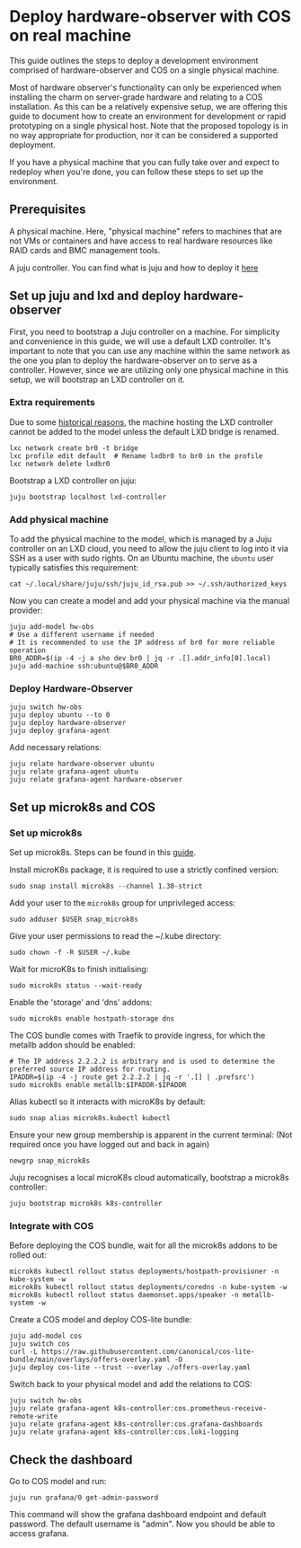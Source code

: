 # Deploy hardware-observer with COS on real machine
This guide outlines the steps to deploy a development environment comprised of hardware-observer and COS on a single physical machine.

Most of hardware observer's functionality can only be experienced when installing the charm on server-grade hardware and relating to a COS installation. As this can be a relatively expensive setup, we are offering this guide to document how to create an environment for development or rapid prototyping on a single physical host. Note that the proposed topology is in no way appropriate for production, nor it can be considered a supported deployment.

If you have a physical machine that you can fully take over and expect to redeploy when you're done, you can follow these steps to set up the environment.


## Prerequisites
A physical machine. Here, "physical machine" refers to machines that are not VMs or containers and have access to real
hardware resources like RAID cards and BMC management tools.

A juju controller. You can find what is juju and how to deploy it [here](https://juju.is/docs/juju)


## Set up juju and lxd and deploy hardware-observer
First, you need to bootstrap a Juju controller on a machine. For simplicity and convenience in this guide, we will use a default LXD controller. It's important to note that you can use any machine within the same network as the one you plan to deploy the hardware-observer on to serve as a controller. However, since we are utilizing only one physical machine in this setup, we will bootstrap an LXD controller on it.

### Extra requirements
Due to some [historical reasons](https://bugs.launchpad.net/juju/+bug/1964513), the machine hosting the LXD controller cannot be added to the model unless the default LXD bridge is renamed.
```
lxc network create br0 -t bridge
lxc profile edit default  # Rename lxdbr0 to br0 in the profile
lxc network delete lxdbr0
```

Bootstrap a LXD controller on juju:
```
juju bootstrap localhost lxd-controller
```

### Add physical machine
To add the physical machine to the model, which is managed by a Juju controller on an LXD cloud, you need to allow the juju client to log into it via SSH as a user with sudo rights. On an Ubuntu machine, the `ubuntu` user typically satisfies this requirement:
```
cat ~/.local/share/juju/ssh/juju_id_rsa.pub >> ~/.ssh/authorized_keys
```

Now you can create a model and add your physical machine via the manual provider:
```
juju add-model hw-obs
# Use a different username if needed 
# It is recommended to use the IP address of br0 for more reliable operation
BR0_ADDR=$(ip -4 -j a sho dev br0 | jq -r .[].addr_info[0].local)
juju add-machine ssh:ubuntu@$BR0_ADDR
```

### Deploy Hardware-Observer
```
juju switch hw-obs
juju deploy ubuntu --to 0
juju deploy hardware-observer
juju deploy grafana-agent
```

Add necessary relations:
```
juju relate hardware-observer ubuntu
juju relate grafana-agent ubuntu
juju relate grafana-agent hardware-observer
```


## Set up microk8s and COS
### Set up microk8s
Set up microk8s. Steps can be found in this [guide](https://juju.is/docs/sdk/dev-setup?_gl=1*nsqfdk*_ga*MjEzOTcxMzA2OS4xNzEwMzYzNDU0*_ga_5LTL1CNEJM*MTcyMjI5NDE2MC4xMDMuMS4xNzIyMjk0MTY4LjUyLjAuMA..#heading--manual-set-up-your-cloud).

Install microK8s package, it is required to use a strictly confined version:
```
sudo snap install microk8s --channel 1.30-strict
```

Add your user to the `microk8s` group for unprivileged access:
```
sudo adduser $USER snap_microk8s
```

Give your user permissions to read the ~/.kube directory:
```
sudo chown -f -R $USER ~/.kube
```

Wait for microK8s to finish initialising:
```
sudo microk8s status --wait-ready
```

Enable the 'storage' and 'dns' addons:
```
sudo microk8s enable hostpath-storage dns
```

The COS bundle comes with Traefik to provide ingress, for which the metallb addon should be enabled:
```
# The IP address 2.2.2.2 is arbitrary and is used to determine the preferred source IP address for routing.
IPADDR=$(ip -4 -j route get 2.2.2.2 | jq -r '.[] | .prefsrc')
sudo microk8s enable metallb:$IPADDR-$IPADDR
```

Alias kubectl so it interacts with microK8s by default:
```
sudo snap alias microk8s.kubectl kubectl
```

Ensure your new group membership is apparent in the current terminal:
(Not required once you have logged out and back in again)
```
newgrp snap_microk8s
```

Juju recognises a local microK8s cloud automatically, bootstrap a microk8s controller:
```
juju bootstrap microk8s k8s-controller
```

### Integrate with COS
Before deploying the COS bundle, wait for all the microk8s addons to be rolled out:
```
microk8s kubectl rollout status deployments/hostpath-provisioner -n kube-system -w
microk8s kubectl rollout status deployments/coredns -n kube-system -w
microk8s kubectl rollout status daemonset.apps/speaker -n metallb-system -w
```

Create a COS model and deploy COS-lite bundle:
```
juju add-model cos
juju switch cos
curl -L https://raw.githubusercontent.com/canonical/cos-lite-bundle/main/overlays/offers-overlay.yaml -O
juju deploy cos-lite --trust --overlay ./offers-overlay.yaml
```

Switch back to your physical model and add the relations to COS:
```
juju switch hw-obs
juju relate grafana-agent k8s-controller:cos.prometheus-receive-remote-write
juju relate grafana-agent k8s-controller:cos.grafana-dashboards
juju relate grafana-agent k8s-controller:cos.loki-logging
```


## Check the dashboard
Go to COS model and run:
```
juju run grafana/0 get-admin-password
```

This command will show the grafana dashboard endpoint and default password.  The default username is "admin".
Now you should be able to access grafana.